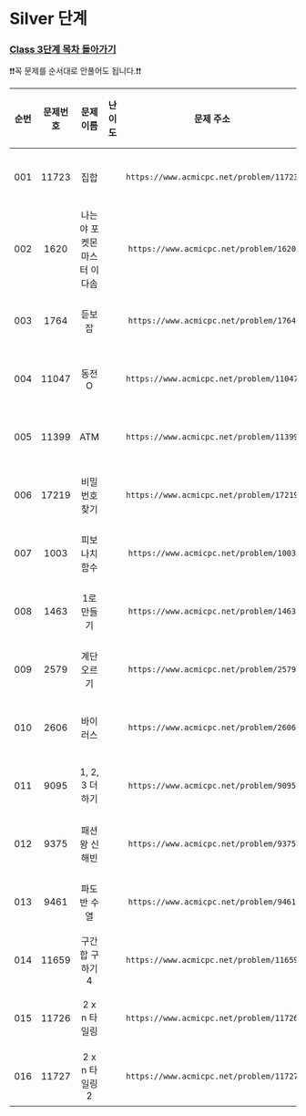 # Silver 단계

### [Class 3단계 목차 돌아가기](../README.md)

❗️❗️꼭 문제를 순서대로 안풀어도 됩니다.❗️❗️

| 순번  | 문제번호  |      문제이름       |                                 난이도                                 |                    문제 주소                    |               풀이링크                | 상태  | 개인적인 난이도 |
|:---:|:-----:|:---------------:|:-------------------------------------------------------------------:|:-------------------------------------------:|:---------------------------------:|:---------:|:------:|
| 001 | 11723 |       집합        | <img src ="https://static.solved.ac/tier_small/6.svg" width = "15"> | ```https://www.acmicpc.net/problem/11723``` |      [바로 가기](./집합/README.md)      |![DONE](https://img.shields.io/badge/DONE-brightgreen) |★☆☆☆☆|
| 002 | 1620  | 나는야 포켓몬 마스터 이다솜 | <img src ="https://static.solved.ac/tier_small/7.svg" width = "15"> | ```https://www.acmicpc.net/problem/1620```  | [바로 가기](./나는야포켓몬마스터이다솜/README.md) |![DONE](https://img.shields.io/badge/DONE-brightgreen) |★★☆☆☆|
| 003 | 1764  |       듣보잡       | <img src ="https://static.solved.ac/tier_small/7.svg" width = "15"> | ```https://www.acmicpc.net/problem/1764```  |     [바로 가기](./듣보잡/README.md)      |![DONE](https://img.shields.io/badge/DONE-brightgreen) |★★★☆☆|
| 004 | 11047 |      동전 O       | <img src ="https://static.solved.ac/tier_small/7.svg" width = "15"> | ```https://www.acmicpc.net/problem/11047``` |     [바로 가기](./동전O/README.md)      |![DONE](https://img.shields.io/badge/DONE-brightgreen) |★☆☆☆☆|
| 005 | 11399 |       ATM       | <img src ="https://static.solved.ac/tier_small/7.svg" width = "15"> | ```https://www.acmicpc.net/problem/11399``` |     [바로 가기](./ATM/README.md)      |![DONE](https://img.shields.io/badge/DONE-brightgreen) |★☆☆☆☆|
| 006 | 17219 |     비밀번호찾기      | <img src ="https://static.solved.ac/tier_small/7.svg" width = "15"> | ```https://www.acmicpc.net/problem/17219``` |    [바로 가기](./비밀번호찾기/README.md)    |![DONE](https://img.shields.io/badge/DONE-brightgreen) |★☆☆☆☆|
| 007 | 1003  |     피보나치 함수     | <img src ="https://static.solved.ac/tier_small/8.svg" width = "15"> | ```https://www.acmicpc.net/problem/1003```  |    [바로 가기](./피보나치함수/README.md)    |![DONE](https://img.shields.io/badge/DONE-brightgreen) |★★★☆☆|
| 008 | 1463  |     1로 만들기      | <img src ="https://static.solved.ac/tier_small/8.svg" width = "15"> | ```https://www.acmicpc.net/problem/1463```  |   [바로 가기](./숫자1로만들기/README.md)    |![DONE](https://img.shields.io/badge/DONE-brightgreen) |★★★☆☆|
| 009 | 2579  |     계단 오르기      | <img src ="https://static.solved.ac/tier_small/8.svg" width = "15"> | ```https://www.acmicpc.net/problem/2579```  |    [바로 가기](./계단오르기/README.md)     |![DONE](https://img.shields.io/badge/DONE-brightgreen) |★★★☆☆|
| 010 | 2606  |      바이러스       | <img src ="https://static.solved.ac/tier_small/8.svg" width = "15"> | ```https://www.acmicpc.net/problem/2606```  |     [바로 가기](./바이러스/README.md)     |![DONE](https://img.shields.io/badge/DONE-brightgreen) |★★☆☆☆|
| 011 | 9095  |   1, 2, 3 더하기   | <img src ="https://static.solved.ac/tier_small/8.svg" width = "15"> | ```https://www.acmicpc.net/problem/9095```  |    [바로 가기](./일이삼더하기/README.md)    |![DONE](https://img.shields.io/badge/DONE-brightgreen) |★★☆☆☆|
| 012 | 9375  |     패션왕 신해빈     | <img src ="https://static.solved.ac/tier_small/8.svg" width = "15"> | ```https://www.acmicpc.net/problem/9375```  |    [바로 가기](./패션왕신해빈/README.md)    |![DONE](https://img.shields.io/badge/DONE-brightgreen) |★★★☆☆|
| 013 | 9461  |     파도반 수열      | <img src ="https://static.solved.ac/tier_small/8.svg" width = "15"> | ```https://www.acmicpc.net/problem/9461```  |    [바로 가기](./파도반수열/README.md)     |![DONE](https://img.shields.io/badge/DONE-brightgreen) |★★☆☆☆|
| 014 | 11659 |   구간 합 구하기 4    | <img src ="https://static.solved.ac/tier_small/8.svg" width = "15"> | ```https://www.acmicpc.net/problem/11659``` |   [바로 가기](./구간합구하기4/README.md)    |![DONE](https://img.shields.io/badge/DONE-brightgreen) |★★★☆☆|
| 015 | 11726 |    2 x n 타일링    | <img src ="https://static.solved.ac/tier_small/8.svg" width = "15"> | ```https://www.acmicpc.net/problem/11726``` |    [바로 가기](./이xN타일링/README.md)    |![DONE](https://img.shields.io/badge/DONE-brightgreen) |★★☆☆☆|
| 016 | 11727 |   2 x n 타일링2    | <img src ="https://static.solved.ac/tier_small/8.svg" width = "15"> | ```https://www.acmicpc.net/problem/11727``` |   [바로 가기](./이xN타일링2/README.md)    |![DONE](https://img.shields.io/badge/DONE-brightgreen) |★★★☆☆|